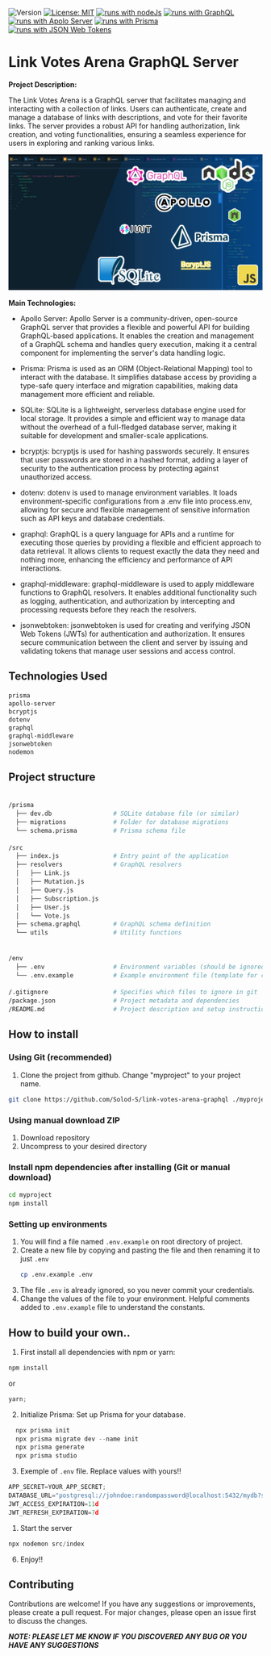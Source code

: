 ![Version](https://img.shields.io/badge/Version-1.0-blue.svg?cacheSeconds=2592000)
[![License: MIT](https://img.shields.io/badge/License-MIT-yellow.svg)](https://opensource.org/licenses/MIT)
[![runs with nodeJs](https://img.shields.io/badge/Runs%20with%20Node.Js-000.svg?style=flat-square&logo=nodedotjs&labelColor=f3f3f3&logoColor=#3C823B)](https://nodejs.org/ru)
[![runs with GraphQL](https://img.shields.io/badge/Runs%20with%20GraphQL-000.svg?style=flat-square&logo=graphql&labelColor=f3f3f3&logoColor=E10098)](https://nestjs.com/)
[![runs with Apolo Server](https://img.shields.io/badge/Runs%20with%20Apolo%20Server-000.svg?style=flat-square&logo=apollographql&labelColor=f3f3f3&logoColor=311C87)](https://nestjs.com/)
[![runs with Prisma](https://img.shields.io/badge/Runs%20with%20Prisma-000.svg?style=flat-square&logo=prisma&labelColor=f3f3f3&logoColor=2D3748)](https://www.prisma.io/)
[![runs with JSON Web Tokens](https://img.shields.io/badge/Runs%20with%20JSON%20Web%20Tokens-000.svg?style=flat-square&logo=jsonwebtokens&labelColor=f3f3f3&logoColor=2D3748)](https://www.prisma.io/)

# Link Votes Arena GraphQL Server

**Project Description:**

The Link Votes Arena is a GraphQL server that facilitates managing and interacting with a collection of links. Users can authenticate, create and manage a database of links with descriptions, and vote for their favorite links. The server provides a robust API for handling authorization, link creation, and voting functionalities, ensuring a seamless experience for users in exploring and ranking various links.

![Link Votes Arena](/media/banner.jpg)

**Main Technologies:**

- Apollo Server: Apollo Server is a community-driven, open-source GraphQL server that provides a flexible and powerful API for building GraphQL-based applications. It enables the creation and management of a GraphQL schema and handles query execution, making it a central component for implementing the server's data handling logic.

- Prisma: Prisma is used as an ORM (Object-Relational Mapping) tool to interact with the database. It simplifies database access by providing a type-safe query interface and migration capabilities, making data management more efficient and reliable.

- SQLite: SQLite is a lightweight, serverless database engine used for local storage. It provides a simple and efficient way to manage data without the overhead of a full-fledged database server, making it suitable for development and smaller-scale applications.

- bcryptjs: bcryptjs is used for hashing passwords securely. It ensures that user passwords are stored in a hashed format, adding a layer of security to the authentication process by protecting against unauthorized access.

- dotenv: dotenv is used to manage environment variables. It loads environment-specific configurations from a .env file into process.env, allowing for secure and flexible management of sensitive information such as API keys and database credentials.

- graphql: GraphQL is a query language for APIs and a runtime for executing those queries by providing a flexible and efficient approach to data retrieval. It allows clients to request exactly the data they need and nothing more, enhancing the efficiency and performance of API interactions.

- graphql-middleware: graphql-middleware is used to apply middleware functions to GraphQL resolvers. It enables additional functionality such as logging, authentication, and authorization by intercepting and processing requests before they reach the resolvers.

- jsonwebtoken: jsonwebtoken is used for creating and verifying JSON Web Tokens (JWTs) for authentication and authorization. It ensures secure communication between the client and server by issuing and validating tokens that manage user sessions and access control.

## Technologies Used

    prisma
    apollo-server
    bcryptjs
    dotenv
    graphql
    graphql-middleware
    jsonwebtoken
    nodemon

## Project structure

```sh

/prisma
  ├── dev.db                 # SQLite database file (or similar)
  ├── migrations             # Folder for database migrations
  └── schema.prisma          # Prisma schema file

/src
  ├── index.js               # Entry point of the application
  ├── resolvers              # GraphQL resolvers
  │   ├── Link.js
  │   ├── Mutation.js
  │   ├── Query.js
  │   ├── Subscription.js
  │   ├── User.js
  │   └── Vote.js
  ├── schema.graphql         # GraphQL schema definition
  └── utils                  # Utility functions


/env
  ├── .env                   # Environment variables (should be ignored by git)
  └── .env.example           # Example environment file (template for configuration)

/.gitignore                  # Specifies which files to ignore in git
/package.json                # Project metadata and dependencies
/README.md                   # Project description and setup instructions


```

## How to install

### Using Git (recommended)

1.  Clone the project from github. Change "myproject" to your project name.

```bash
git clone https://github.com/Solod-S/link-votes-arena-graphql ./myproject
```

### Using manual download ZIP

1.  Download repository
2.  Uncompress to your desired directory

### Install npm dependencies after installing (Git or manual download)

```bash
cd myproject
npm install
```

### Setting up environments

1.  You will find a file named `.env.example` on root directory of project.
2.  Create a new file by copying and pasting the file and then renaming it to just `.env`
    ```bash
    cp .env.example .env
    ```
3.  The file `.env` is already ignored, so you never commit your credentials.
4.  Change the values of the file to your environment. Helpful comments added to `.env.example` file to understand the constants.

## How to build your own..

1. First install all dependencies with npm or yarn:

```javascript
npm install
```

or

```javascript
yarn;
```

2. Initialize Prisma: Set up Prisma for your database.

```javascript
  npx prisma init
  npx prisma migrate dev --name init
  npx prisma generate
  npx prisma studio
```

3. Exemple of `.env` file. Replace values with yours!!

```javascript
APP_SECRET=YOUR_APP_SECRET;
DATABASE_URL="postgresql://johndoe:randompassword@localhost:5432/mydb?schema=public"
JWT_ACCESS_EXPIRATION=11d
JWT_REFRESH_EXPIRATION=7d
```

1. Start the server

```javascript
npx nodemon src/index
```

6. Enjoy!!

## Contributing

Contributions are welcome! If you have any suggestions or improvements, please create a pull request. For major changes, please open an issue first to discuss the changes.

**_NOTE: PLEASE LET ME KNOW IF YOU DISCOVERED ANY BUG OR YOU HAVE ANY SUGGESTIONS_**
